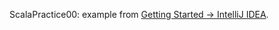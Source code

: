 ScalaPractice00: example from [Getting Started -> IntelliJ IDEA].

 [Getting Started -> IntelliJ IDEA]: <https://www.coursera.org/learn/progfun1/lecture/gGmT2/intellij-idea>
